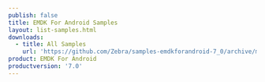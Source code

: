 ```yaml
---
publish: false
title: EMDK For Android Samples
layout: list-samples.html
downloads:
  - title: All Samples
    url: 'https://github.com/Zebra/samples-emdkforandroid-7_0/archive/master.zip'
product: EMDK For Android
productversion: '7.0'
---
```






















